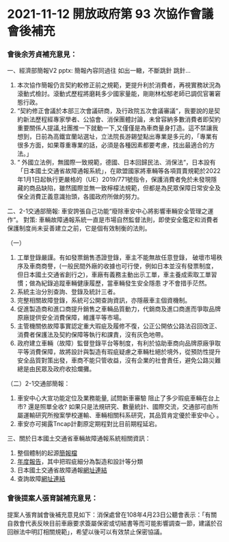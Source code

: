 # 2021-11-12 開放政府第 93 次協作會議 會後補充

### 會後余芳貞補充意見：

一、經濟部簡報V2 pptx: 簡報內容同過往 如出一轍，不斷跳針 跳針…

1. 本次協作簡報仍言契約較修正前之規範，更提升利於消費者，再視實務狀況為滾動式檢討。滾動式歷程將磨耗多少國家量能，剛剛林松郁老師已調侃官署窘態行政。
2. “契約修正會議於本部三次會議研商，及行政院五次會議審議“，我要說的是契約新法歷程經專家學者、公協會、消保團體討論，未曾容納多數消費者即契約重要關係人提議,社團推一下就動一下,又僅僅是為車商量身打造。這不禁讓我想到，日前為高鐵宜蘭站選址，立法院長游錫堃點出專業是多元的，「專業有很多方面，如果尊重專業的話，必須是各種因素都要考慮，找出最適合的方法。」
3. “ 外國立法例，無國際一致規範，德國、日本回歸民法、消保法“，日本設有「日本國土交通省故障通報系統」，在歐盟國家將車輛等各項買賣規範於2022年1月1日起執行更嚴格的（UE）2019/771號指令，保護消費者免於未發現隱藏的商品缺陷，雖然國際並無一致檸檬法規範，但都是為民眾保障日常安全及保全消費正義意識抬頭，各國政府所做的努力。


二、2-1交通部簡報: 車安誇張自己功能“廢除車安中心將影響車輛安全管理之運作“。 對策: 車輛故障通報系統一直是市場自然監督法則，即使安全鑑定和消費者保護制度尚未妥善建立之前，它是個有效制衡的法則。

（一）

1. 工單登錄嚴謹。有如發票銷售憑證登錄，車主不能無故任意登錄， 破壞市場秩序及車商商譽，(一般民間外廠的收據也可行使，例如日本並沒有發票制度，但日本國土交通省創行之)，車廠有義務主動出示工單，車主養成索取工單習慣；做為紀錄追蹤車輛健康履歷，當車輛發生安全隱患 才不會措手茫然。
2. 系統主治分別查詢、登錄及統計三者。
3. 完整相關故障登錄，系統可公開查詢資訊，亦隱蔽車主個資機制。
4. 促進製造商和進口商提升銷售之車輛品質動力，代銷商及進口商進而爭取品牌原廠提供安全消費保障，維護平等市場。
5. 主管機關依故障事實認定重大瑕疵及履修不復，公正公開依公路法召回改正、消費者保護法及契約保障等執行和課責，沒有灰色地帶。
6. 政府建立車輛（故障）監督登錄平台等制度，有利於協助車商向品牌原廠爭取平等消費保障，故將設計與製造有瑕疵疑慮之車輛杜絕於境外，從預防性提升安全品質對策出發，車商不能只管收益，沒有企業的社會責任，避免公路災難總是由民眾及政府收拾爛攤。

（二）2-1交通部簡報：

1. 車安中心大宣功能定位及業務能量, 試問新車審驗 阻止了多少瑕疵車輛在台上市? 還是照單全收? 如果只是法規研究、數量統計、國際交流，交通部可由所屬運輸研究所撥案學校運輸、車輛相關科系研究，其品質肯定優於車安中心 。
2. 車安亦可揭露Tncap計劃原定期程對比目前期程延宕。

三、關於日本國土交通省車輛故障通報系統相關資訊：

1. 整個體制的起源[簡報檔](https://www.cao.go.jp/consumer/doc/100827_shiryou1-1.pdf) 
2. [年度報告](https://www.mlit.go.jp/jidosha/carinf/rcl/common/data/r01recallbunseki.pdf)，其中把瑕疵細分為製造和設計等分類 
3. 日本國土交通省故障通報[網址連結](https://carinf.mlit.go.jp/jidosha/carinf/cis/car.html)
4. 查詢故障[網址連結](https://carinf.mlit.go.jp/jidosha/carinf/opn/index.html)

### 會後提案人張育誠補充意見：

提案人張育誠會後補充意見如下：消保處曾在108年4月23日公聽會表示：「有關自救會代表反映目前車廠要求簽屬保密或切結書等而可能影響調查一節，建議於召回辦法中明訂相關規範」，希望以後可以有效禁止保密協議。